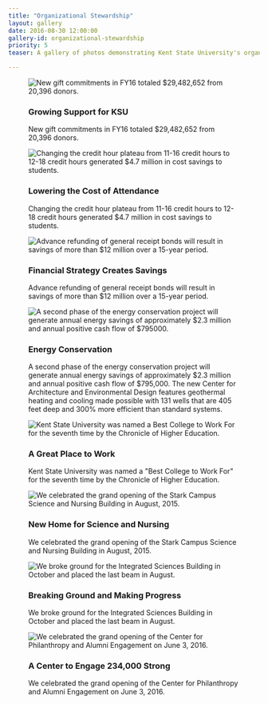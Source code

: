 ```yaml
---
title: "Organizational Stewardship"
layout: gallery
date: 2016-08-30 12:00:00
gallery-id: organizational-stewardship
priority: 5
teaser: A gallery of photos demonstrating Kent State University's organizational stewardship.

---
```


<figure class="gallery__item">
			  <img class="gallery__item__image" src="{{ site.url }}/assets/img/gallery/crop/CPAE.jpg" alt="New gift commitments in FY16 totaled $29,482,652 from 20,396 donors." />
			  <figcaption>
			    <h3 class="gallery-caption__title">Growing Support for KSU</h3>
			    <p class="gallery-caption__description">New gift commitments in FY16 totaled $29,482,652 from 20,396 donors.</p>
			  </figcaption>
</figure>
<figure class="gallery__item">
			  <img class="gallery__item__image" src="{{ site.url }}/assets/img/gallery/crop/credithour.jpg" alt="Changing the credit hour plateau from 11-16 credit hours to 12-18 credit hours generated $4.7 million in cost savings to students." />
			  <figcaption>
			    <h3 class="gallery-caption__title">Lowering the Cost of Attendance</h3>
			    <p class="gallery-caption__description">Changing the credit hour plateau from 11-16 credit hours to 12-18 credit hours generated $4.7 million in cost savings to students.</p>
			  </figcaption>
			  </figure>
<figure class="gallery__item">
			    <img class="gallery__item__image" src="{{ site.url }}/assets/img/gallery/crop/advancerefunding.jpg" alt="Advance refunding of general receipt bonds will result in savings of more than $12 million over a 15-year period." />
			    <figcaption>
			      <h3 class="gallery-caption__title">Financial Strategy Creates Savings</h3>
			      <p class="gallery-caption__description">Advance refunding of general receipt bonds will result in savings of more than $12 million over a 15-year period.</p>
			    </figcaption>
			  </figure>
<figure class="gallery__item">
			    <img class="gallery__item__image" src="{{ site.url }}/assets/img/gallery/crop/caedUpdate.jpg" alt="A second phase of the energy conservation project will generate annual energy savings of approximately $2.3 million and annual positive cash flow of $795000." />
			    <figcaption>
			      <h3 class="gallery-caption__title">Energy Conservation</h3>
			      <p class="gallery-caption__description">A second phase of the energy conservation project will generate annual energy savings of approximately $2.3 million and annual positive cash flow of $795,000. The new Center for Architecture and Environmental Design features geothermal heating and cooling made possible with 131 wells that are 405 feet deep and 300% more efficient than standard systems.</p>
			    </figcaption>
			  </figure>
<figure class="gallery__item">
			    <img class="gallery__item__image" src="{{ site.url }}/assets/img/gallery/crop/bestcollege.jpg" alt="Kent State University was named a Best College to Work For for the seventh time by the Chronicle of Higher Education." />
			    <figcaption>
			      <h3 class="gallery-caption__title">A Great Place to Work</h3>
			      <p class="gallery-caption__description">Kent State University was named a "Best College to Work For" for the seventh time by the Chronicle of Higher Education.</p>
			    </figcaption>
</figure>
<figure class="gallery__item">
			    <img class="gallery__item__image" src="{{ site.url }}/assets/img/gallery/crop/snksu.jpg" alt="We celebrated the grand opening of the Stark Campus Science and Nursing Building in August, 2015." />
			    <figcaption>
			      <h3 class="gallery-caption__title">New Home for Science and Nursing</h3>
			      <p class="gallery-caption__description">We celebrated the grand opening of the Stark Campus Science and Nursing Building in August, 2015.</p>
			    </figcaption>
</figure>
<figure class="gallery__item">
			    <img class="gallery__item__image" src="{{ site.url }}/assets/img/gallery/crop/ISB.jpg" alt="We broke ground for the Integrated Sciences Building in October and placed the last beam in August." />
			    <figcaption>
			      <h3 class="gallery-caption__title">Breaking Ground and Making Progress</h3>
			      <p class="gallery-caption__description">We broke ground for the Integrated Sciences Building in October and placed the last beam in August.</p>
			    </figcaption>
</figure>
<figure class="gallery__item">
			    <img class="gallery__item__image" src="{{ site.url }}/assets/img/gallery/crop/newcommitments.jpg" alt="We celebrated the grand opening of the Center for Philanthropy and Alumni Engagement on June 3, 2016." />
			    <figcaption>
			      <h3 class="gallery-caption__title">A Center to Engage 234,000 Strong</h3>
			      <p class="gallery-caption__description">We celebrated the grand opening of the Center for Philanthropy and Alumni Engagement on June 3, 2016.</p>
			    </figcaption>
</figure>
